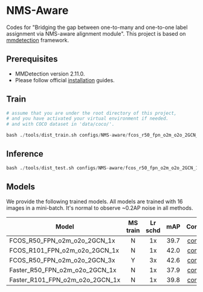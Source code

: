 # NMS-Aware
Codes for "Bridging the gap between one-to-many and one-to-one label assignment via NMS-aware alignment module". This project is based on [mmdetection](https://github.com/open-mmlab/mmdetection) framework.
## Prerequisites
- MMDetection version 2.11.0.
- Please follow official [installation](https://github.com/open-mmlab/mmdetection/blob/master/docs/en/get_started.md/#Installation) guides.
## Train

```python
# assume that you are under the root directory of this project,
# and you have activated your virtual environment if needed.
# and with COCO dataset in 'data/coco/'.

bash ./tools/dist_train.sh configs/NMS-aware/fcos_r50_fpn_o2m_o2o_2GCN_1x.py 2
```

## Inference

```python
bash ./tools/dist_test.sh configs/NMS-aware/fcos_r50_fpn_o2m_o2o_2GCN_1x.py work_dirs/fcos_r50_fpn_o2m_o2o_2GCN_1x/epoch_12.pth 4 --eval bbox
```

## Models

We provide the following trained models. All models are trained with 16 images in a mini-batch. It's normal to observe ~0.2AP noise in all methods.

Model | MS train | Lr schd | mAP| Config | Download
---|:---:|:---:|:---:|:---:|:---:
FCOS_R50_FPN_o2m_o2o_2GCN_1x   | N | 1x | 39.7| [config](configs/NMS-aware/fcos_r50_fpn_o2m_o2o_2GCN_1x.py) | [baidu](https://pan.baidu.com/s/1ZQWsSyWRvJfNeCZoHMt-Jw)
FCOS_R101_FPN_o2m_o2o_2GCN_1x   | N | 1x | 42.0| [config](configs/NMS-aware/fcos_r101_fpn_o2m_o2o_2GCN_1x.py) | [baidu](https://pan.baidu.com/s/1425pZx7ppaA4Kugc4koiIQ)
FCOS_R50_FPN_o2m_o2o_2GCN_3x   | Y | 3x | 42.6| [config](configs/NMS-aware/fcos_r50_fpn_o2m_o2o_2GCN_3x_ms.py) | [baidu](https://pan.baidu.com/s/1pVldhweuqQm5oWqFnCaFXA)
Faster_R50_FPN_o2m_o2o_2GCN_1x | N | 1x | 37.9| [config](configs/NMS-aware/faster_rcnn_r50_fpn_o2m_o2o_2GCN_1x.py) | [baidu](https://pan.baidu.com/s/1nTQSFRd_MsduMr0RN6dG8Q)
Faster_R101_FPN_o2m_o2o_2GCN_1x | N | 1x | 39.8| [config](configs/NMS-aware/faster_rcnn_r101_fpn_o2m_o2o_2GCN_1x.py) | [baidu](https://pan.baidu.com/s/1tUbqBBOB89-EF82UsUAkgg)
